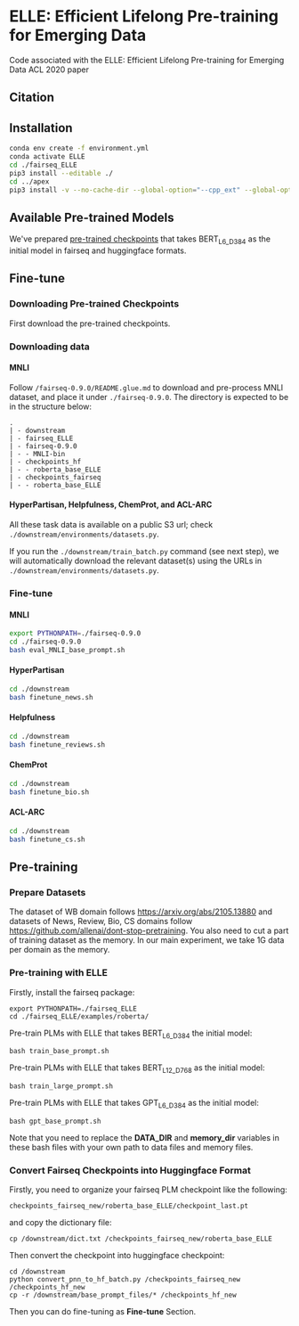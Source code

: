 # ELLE: Efficient Lifelong Pre-training for Emerging Data

Code associated with the ELLE: Efficient Lifelong Pre-training for Emerging Data ACL 2020 paper

## Citation

## Installation

```bash
conda env create -f environment.yml
conda activate ELLE
cd ./fairseq_ELLE
pip3 install --editable ./
cd ../apex
pip3 install -v --no-cache-dir --global-option="--cpp_ext" --global-option="--cuda_ext" ./
```

## Available Pre-trained Models

We've prepared [pre-trained checkpoints](https://drive.google.com/drive/folders/1aHAdnXm0s3WU-JUc2CXiSA0O3qnJtfwn?usp=sharing) that takes $\text{BERT}_\text{L6_D384}$ as the initial model in fairseq and huggingface formats. 



## Fine-tune

### Downloading Pre-trained Checkpoints

First download the pre-trained checkpoints. 

### Downloading data

#### MNLI 

Follow `/fairseq-0.9.0/README.glue.md` to download and pre-process MNLI dataset, and place it under `./fairseq-0.9.0`.  The directory is expected to be in the structure below:

```
.
| - downstream
| - fairseq_ELLE
| - fairseq-0.9.0
| - - MNLI-bin
| - checkpoints_hf
| - - roberta_base_ELLE
| - checkpoints_fairseq
| - - roberta_base_ELLE

```

#### HyperPartisan, Helpfulness, ChemProt, and ACL-ARC

All these task data is available on a public S3 url; check `./downstream/environments/datasets.py`.

If you run the `./downstream/train_batch.py` command (see next step), we will automatically download the relevant dataset(s) using the URLs in ``./downstream/environments/datasets.py``.

### Fine-tune

#### MNLI

```bash
export PYTHONPATH=./fairseq-0.9.0
cd ./fairseq-0.9.0
bash eval_MNLI_base_prompt.sh
```

#### HyperPartisan

```bash
cd ./downstream
bash finetune_news.sh
```

#### Helpfulness

```bash
cd ./downstream
bash finetune_reviews.sh
```

#### ChemProt

```bash
cd ./downstream
bash finetune_bio.sh
```

#### ACL-ARC

```bash
cd ./downstream
bash finetune_cs.sh
```



## Pre-training

### Prepare Datasets

The dataset of WB domain follows https://arxiv.org/abs/2105.13880 and datasets of News, Review, Bio, CS domains follow https://github.com/allenai/dont-stop-pretraining.  You also need to cut a part of training dataset as the memory. In our main experiment, we take 1G data per domain as the memory.

### Pre-training with ELLE

Firstly, install the fairseq package:

```
export PYTHONPATH=./fairseq_ELLE
cd ./fairseq_ELLE/examples/roberta/
```

Pre-train PLMs with ELLE that takes $\text{BERT}_\text{L6_D384}$ the initial model:

```
bash train_base_prompt.sh 
```

Pre-train PLMs with ELLE that takes $\text{BERT}_\text{L12_D768}$ as the initial model:

```
bash train_large_prompt.sh 
```

Pre-train PLMs with ELLE that takes $\text{GPT}_\text{L6_D384}$ as the initial model:

```
bash gpt_base_prompt.sh 
```

Note that you need to replace the  **DATA_DIR** and **memory_dir** variables in these bash files with your own path to data files and memory files.



### Convert Fairseq Checkpoints into Huggingface Format

Firstly, you need to organize your fairseq PLM checkpoint like the following: 

```
checkpoints_fairseq_new/roberta_base_ELLE/checkpoint_last.pt
```

and copy the dictionary file:

```
cp /downstream/dict.txt /checkpoints_fairseq_new/roberta_base_ELLE
```

Then convert the checkpoint into huggingface checkpoint:

```
cd /downstream
python convert_pnn_to_hf_batch.py /checkpoints_fairseq_new /checkpoints_hf_new
cp -r /downstream/base_prompt_files/* /checkpoints_hf_new
```

Then you can do fine-tuning as **Fine-tune** Section.

